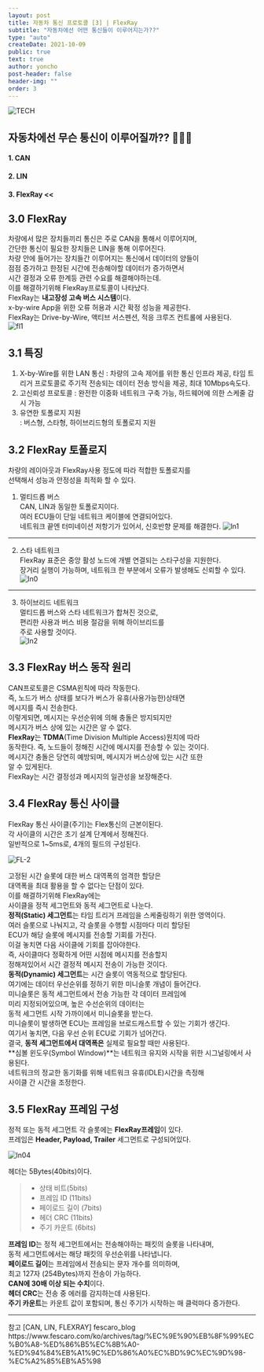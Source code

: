 ```yaml
---
layout: post
title: 자동차 통신 프로토콜 [3] | FlexRay
subtitle: "자동차에선 어떤 통신들이 이루어지는가??"
type: "auto"
createDate: 2021-10-09
public: true
text: true
author: yoncho
post-header: false
header-img: ""
order: 3
---
```


![TECH](https://user-images.githubusercontent.com/44021629/136679844-86de74a6-106c-4914-85d5-551815655837.PNG)

## 자동차에선 무슨 통신이 이루어질까?? 🚗🚙🚌  

#### 1. CAN
#### 2. LIN
#### 3. FlexRay  <<  


## 3.0 FlexRay 
차량에서 많은 장치들끼리 통신은 주로 CAN을 통해서 이루어지며,  
간단한 통신이 필요한 장치들은 LIN을 통해 이루어진다.  
차량 안에 들어가는 장치들간 이루어지는 통신에서 데이터의 양들이  
점점 증가하고 한정된 시간에 전송해야할 데이터가 증가하면서  
시간 결정과 오류 한계등 관련 수요를 해결해야하는데.  
이를 해결하기위해 FlexRay프로토콜이 나타났다.  
FlexRay는 **내고장성 고속 버스 시스템**이다.   
x-by-wire App을 위한 오류 허용과 시간 확정 성능을 제공한다.  
FlexRay는 Drive-by-Wire, 액티브 서스펜션, 적응 크루즈 컨트롤에 사용된다.  
![fl1](https://user-images.githubusercontent.com/44021629/136679212-c1d10e97-9c79-4dde-be73-14404c52d91c.PNG)  

## 3.1 특징  
1. X-by-Wire를 위한 LAN 통신
: 차량의 고속 제어를 위한 통신 인프라 제공, 타임 트리거 프로토콜로 주기적 전송되는 데이터 전송 방식을 제공, 최대 10Mbps속도다.  
2. 고신뢰성 프로토콜 
: 완전한 이중화 네트워크 구축 가능, 하드웨어에 의한 스케줄 감시 가능  
3. 유연한 토폴로지 지원  
: 버스형, 스타형, 하이브리드형의 토폴로지 지원  

## 3.2 FlexRay 토폴로지
차량의 레이아웃과  FlexRay사용 정도에 따라 적합한 토폴로지를  
선택해서 성능과 안정성을 최적화 할 수 있다.  

1. 멀티드롭 버스   
CAN, LIN과 동일한 토폴로지이다.  
여러  ECU들이 단일 네트워크 케이블에 연결되어있다.  
네트워크 끝엔 터미네이션 저항기가 있어서, 신호반향 문제를 해결한다. 
![ln1](https://user-images.githubusercontent.com/44021629/136679571-137fb075-7809-4303-9df2-154f5a29148d.PNG)   
<hr>

2. 스타 네트워크  
FlexRay 표준은 중앙 활성 노드에 개별 연결되는 스타구성을 지원한다.  
장거리 실행이 가능하며, 네트워크 한 부분에서 오류가 발생해도 신뢰할 수 있다.  
![ln0](https://user-images.githubusercontent.com/44021629/136679569-608611f9-ebb1-4de2-a873-e16a64c5a489.PNG)  
<hr>

3. 하이브리드 네트워크    
멀티드롭 버스와 스타 네트워크가 합쳐진 것으로,   
편리한 사용과 버스 비용 절감을 위해 하이브리드를  
주로 사용할 것이다.  
![ln2](https://user-images.githubusercontent.com/44021629/136679573-9fca391b-b7e3-444f-9b6a-b645bad3b0ac.PNG)  

## 3.3 FlexRay 버스 동작 원리
CAN프로토콜은 CSMA윈칙에 따라 작동한다.  
즉, 노드가 버스 상태를 보다가 버스가 유휴(사용가능한)상태면  
메시지를 즉시 전송한다.   
이렇게되면, 메시지는 우선순위에 의해 충돌은 방지되지만  
메시지가 버스 상에 있는 시간은 알 수 없다.  
**FlexRay**는 **TDMA**(Time Division Multiple Access)원치에 따라  
동작한다. 즉, 노드들이 정해진 시간에 메시지를 전송할 수 있는 것이다.  
메시지간 충돌은 당연히 예방되며, 메시지가 버스상에 있는 시간 또한  
알 수 있게된다.  
FlexRay는 시간 결정성과 메시지의 일관성을 보장해준다.  

## 3.4 FlexRay 통신 사이클  
FlexRay 통신 사이클(주기)는 Flex통신의 근본이된다.  
각 사이클의 시간은 초기 설계 단계에서 정해진다.  
일반적으로 1~5ms로, 4개의 필드의 구성된다.  

![FL-2](https://user-images.githubusercontent.com/44021629/136678973-0c0d12d3-7d0a-453c-9b15-865fe7aefc11.PNG)  

고정된 시간 슬롯에 대한 버스 대역폭의 엄격한 할당은   
대역폭을 최대 활용을 할 수 없다는 단점이 있다.  
이를 해결하기위해 FlexRay에는   
사이클을 정적 세그먼트와 동적 세그먼트로 나눈다.  
**정적(Static) 세그먼트**는 타임 트리거 프레임을 스케줄링하기 위한 영역이다.  
여러 슬롯으로 나눠지고, 각 슬롯을 수행할 시점마다 미리 할당된  
ECU가 해당 슬롯에 메시지를 전송할 기회를 가진다.  
이걸 놓치면 다음 사이클에 기회를 잡아야한다.  
즉, 사이클마다 정확하게 어떤 시점에 메시지를 전송할지  
정해져있어서 시간 결정적 메시지 전송이 가능한 것이다.  
**동적(Dynamic) 세그먼트**는 시간 슬롯이 역동적으로 할당된다.  
여기에는 데이터 우선순위를 정하기 위한 미니슬롯 개념이 들어간다.  
미니슬롯은 동적 세그먼트에서 전송 가능한 각 데이터 프레임에  
미리 지정되어있으며, 높은 수선순위의 데이터는   
동적 세그먼트 시작 가까이에서 미니슬롯을 받는다.  
미니슬롯이 발생하면 ECU는 프레임을 브로드캐스트할 수 있는 기회가 생긴다.  
여기서 놓치면, 다음 우선 순위 ECU로 기회가 넘어간다.  
결국, **동적 세그먼트에서 대역폭은** 실제로 필요할 때만 사용된다.  
**심볼 윈도우(Symbol Window)**는 네트워크 유지와 시작을 위한 시그널링에서 사용된다.  
네트워크의 정교한 동기화를 위해 네트워크 유휴(IDLE)시간을 측정해  
사이클 간 시간을 조정한다.  

## 3.5 FlexRay 프레임 구성  
정적 또는 동적 세그먼트 각 슬롯에는 **FlexRay프레임**이 있다.  
프레임은 **Header, Payload, Trailer** 세그먼트로 구성되어있다.  

![ln04](https://user-images.githubusercontent.com/44021629/136679511-af5c29fc-5434-4d45-9ea2-7d9b928387bd.PNG)  

헤더는 5Bytes(40bits)이다.  
> - 상태 비트(5bits)  
> - 프레임 ID (11bits)  
> - 페이로드 길이 (7bits)  
> - 헤더 CRC (11bits)  
> - 주기 카운트 (6bits)

**프레임 ID**는 정적 세그먼트에서는 전송해야하는 패킷의 슬롯을 나타내며,  
동적 세그먼트에서는 해당 패킷의 우선순위를 나타냅니다.  
**페이로드 길이**는 프레임에서 전송되는 문자 개수를 의미하며,  
최고 127자 (254Bytes)까지 전송이 가능하다.  
**CAN에 30배 이상 되는 수치**이다.  
**헤더 CRC**는 전송 중 에러를 감지하는데 사용된다.  
**주기 카운트**는 카운트 값이 포함되며, 통신 주기가 시작하는 매 클럭마다 증가한다.  



<hr>
참고   
[CAN, LIN, FLEXRAY] fescaro_blog    
https://www.fescaro.com/ko/archives/tag/%EC%9E%90%EB%8F%99%EC%B0%A8-%ED%86%B5%EC%8B%A0-%ED%94%84%EB%A1%9C%ED%86%A0%EC%BD%9C%EC%9D%98-%EC%A2%85%EB%A5%98



